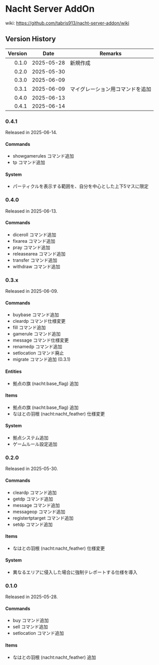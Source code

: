 # Nacht Server AddOn

wiki: https://github.com/tabris913/nacht-server-addon/wiki

## Version History

| Version | Date       | Remarks                          |
| ------: | ---------- | -------------------------------- |
|   0.1.0 | 2025-05-28 | 新規作成                         |
|   0.2.0 | 2025-05-30 |                                  |
|   0.3.0 | 2025-06-09 |                                  |
|   0.3.1 | 2025-06-09 | マイグレーション用コマンドを追加 |
|   0.4.0 | 2025-06-13 |                                  |
|   0.4.1 | 2025-06-14 |                                  |

### 0.4.1

Released in 2025-06-14.

#### Commands

- showgamerules コマンド追加
- tp コマンド追加

#### System

- パーティクルを表示する範囲を、自分を中心とした上下5マスに限定

### 0.4.0

Released in 2025-06-13.

#### Commands

- diceroll コマンド追加
- fixarea コマンド追加
- pray コマンド追加
- releasearea コマンド追加
- transfer コマンド追加
- withdraw コマンド追加

### 0.3.x

Released in 2025-06-09.

#### Commands

- buybase コマンド追加
- cleardp コマンド仕様変更
- fill コマンド追加
- gamerule コマンド追加
- message コマンド仕様変更
- renamedp コマンド追加
- setlocation コマンド廃止
- migrate コマンド追加 (0.3.1)

#### Entities

- 拠点の旗 (nacht:base_flag) 追加

#### Items

- 拠点の旗 (nacht:base_flag) 追加
- なはとの羽根 (nacht:nacht_feather) 仕様変更

#### System

- 拠点システム追加
- ゲームルール設定追加

### 0.2.0

Released in 2025-05-30.

#### Commands

- cleardp コマンド追加
- getdp コマンド追加
- message コマンド追加
- messageop コマンド追加
- registertptarget コマンド追加
- setdp コマンド追加

#### Items

- なはとの羽根 (nacht:nacht_feather) 仕様変更

#### System

- 異なるエリアに侵入した場合に強制テレポートする仕様を導入

### 0.1.0

Released in 2025-05-28.

#### Commands

- buy コマンド追加
- sell コマンド追加
- setlocation コマンド追加

#### Items

- なはとの羽根 (nacht:nacht_feather) 追加
